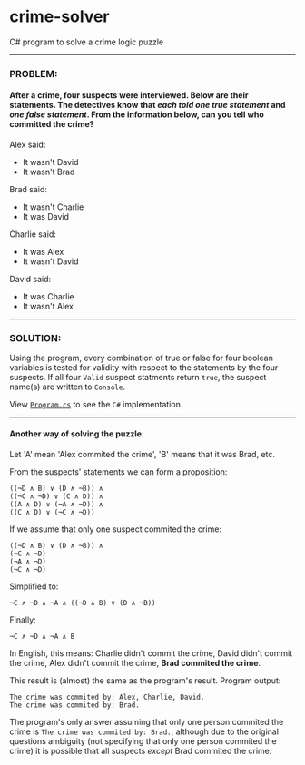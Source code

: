 # crime-solver
C# program to solve a crime logic puzzle

---

### PROBLEM:

#### After a crime, four suspects were interviewed. Below are their statements. The detectives know that *each told one true statement* and *one false statement*. From the information below, can you tell who committed the crime?

Alex said:

- It wasn't David
- It wasn't Brad

Brad said:

- It wasn't Charlie
- It was David

Charlie said:

- It was Alex
- It wasn't David

David said:

- It was Charlie
- It wasn't Alex

---

### SOLUTION:

Using the program, every combination of true or false for four boolean variables is tested for validity with respect to the statements by the four suspects. If all four `Valid` suspect statments return `true`, the suspect name(s) are written to `Console`.

View [`Program.cs`](https://github.com/jamesevickery/crime-solver/blob/master/CrimeSolver/Program.cs) to see the `C#` implementation.

---

#### Another way of solving the puzzle:

Let 'A' mean 'Alex commited the crime', 'B' means that it was Brad, etc.

From the suspects' statements we can form a proposition:

    ((¬D ∧ B) ∨ (D ∧ ¬B)) ∧
    ((¬C ∧ ¬D) ∨ (C ∧ D)) ∧
    ((A ∧ D) ∨ (¬A ∧ ¬D)) ∧
    ((C ∧ D) ∨ (¬C ∧ ¬D))
    
If we assume that only one suspect commited the crime:

    ((¬D ∧ B) ∨ (D ∧ ¬B)) ∧
    (¬C ∧ ¬D)
    (¬A ∧ ¬D)
    (¬C ∧ ¬D)

Simplified to:

    ¬C ∧ ¬D ∧ ¬A ∧ ((¬D ∧ B) ∨ (D ∧ ¬B))

Finally:

    ¬C ∧ ¬D ∧ ¬A ∧ B

In English, this means: Charlie didn't commit the crime, David didn't commit the crime, Alex  didn't commit the crime, **Brad commited the crime**.

This result is (almost) the same as the program's result. Program output:

    The crime was commited by: Alex, Charlie, David.
    The crime was commited by: Brad.

The program's only answer assuming that only one person commited the crime is `The crime was commited by: Brad.`, although due to the original questions ambiguity (not specifying that only one person commited the crime) it is possible that all suspects *except* Brad commited the crime.
